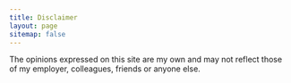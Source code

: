 ```yaml
---
title: Disclaimer
layout: page
sitemap: false
---
```


The opinions expressed on this site are my own and may not reflect those of my
employer, colleagues, friends or anyone else.
